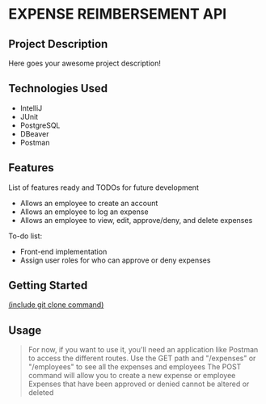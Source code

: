 # EXPENSE REIMBERSEMENT API

## Project Description

Here goes your awesome project description!

## Technologies Used

* IntelliJ
* JUnit
* PostgreSQL
* DBeaver
* Postman

## Features

List of features ready and TODOs for future development
* Allows an employee to create an account
* Allows an employee to log an expense
* Allows an employee to view, edit, approve/deny, and delete expenses

To-do list:
* Front-end implementation
* Assign user roles for who can approve or deny expenses

## Getting Started
   
[(include git clone command)](https://github.com/LamechIsrael/EXPENSE-REIMBERSEMENT-API.git)

## Usage

> For now, if you want to use it, you'll need an application like Postman to access the different routes.
> Use the GET path and "/expenses" or "/employees" to see all the expenses and employees
> The POST command will allow you to create a new expense or employee
> Expenses that have been approved or denied cannot be altered or deleted
